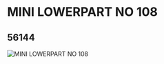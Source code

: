 # MINI LOWERPART NO 108
## 56144
![MINI LOWERPART NO 108](https://lc-www-live-s.legocdn.com/media/bricks/5/2/4293489.jpg)